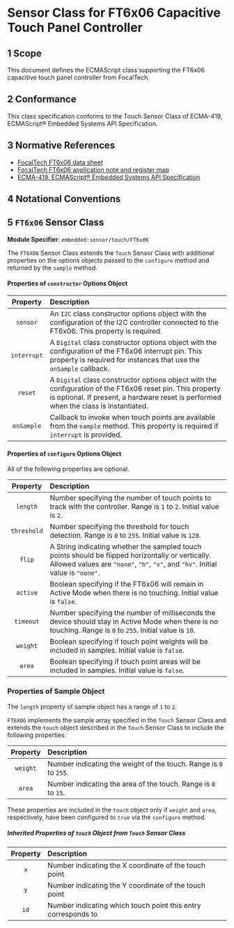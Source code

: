 
# Sensor Class for FT6x06 Capacitive Touch Panel Controller

## 1 Scope

This document defines the ECMAScript class supporting the FT6x06 capacitive touch panel controller from FocalTech.

## 2 Conformance

This class specification conforms to the Touch Sensor Class of ECMA-419, ECMAScript® Embedded Systems API Specification.

## 3 Normative References

- [FocalTech FT6x06 data sheet](https://cdn-shop.adafruit.com/datasheets/FT6x06+Datasheet_V0.1_Preliminary_20120723.pdf)
- [FocalTech FT6x06 application note and register map](https://cdn-shop.adafruit.com/datasheets/FT6x06_AN_public_ver0.1.3.pdf)
- [ECMA-419, ECMAScript® Embedded Systems API Specification](https://419.ecma-international.org)

## 4 Notational Conventions

## 5 `FT6x06` Sensor Class

**Module Specifier**: `embedded:sensor/touch/FT6x06`

The `FT6X06` Sensor Class extends the `Touch` Sensor Class with additional properties on the options objects passed to the `configure` method and returned by the `sample` method.

#### Properties of `constructor` Options Object

| Property | Description |
| :---: | :--- |
| `sensor` | An `I2C` class constructor options object with the configuration of the I2C controller connected to the FT6x06. This property is required.
| `interrupt` | A `Digital` class constructor options object with the configuration of the FT6x06 interrupt pin. This property is required for instances that use the `onSample` callback.
| `reset` | A `Digital` class constructor options object with the configuration of the FT6x06 reset pin. This property is optional. If present, a hardware reset is performed when the class is instantiated.
| `onSample` | Callback to invoke when touch points are available from the `sample` method. This property is required if `interrupt` is provided.

#### Properties of `configure` Options Object

All of the following properties are optional.

| Property | Description |
| :---: | :--- |
| `length` | Number specifying the number of touch points to track with the controller. Range is `1` to `2`. Initial value is `2`.
| `threshold` | Number specifying the threshold for touch detection. Range is `0` to `255`. Initial value is `128`. 
| `flip` | A String indicating whether the sampled touch points should be flipped horizontally or vertically. Allowed values are `"none"`, `"h"`, `"v"`, and `"hv"`. Initial value is `"none"`.
| `active` | Boolean specifying if the FT6x06 will remain in Active Mode when there is no touching. Initial value is `false`.
| `timeout` | Number specifying the number of milliseconds the device should stay in Active Mode when there is no touching. Range is `0` to `255`. Initial value is `10`.
| `weight` | Boolean specifying if touch point weights will be included in samples. Initial value is `false`.
| `area` | Boolean specifying if touch point areas will be included in samples. Initial value is `false`.

### Properties of Sample Object
The `length` property of sample object has a range of `1` to `2`.

`FT6X06` implements the sample array specified in the `Touch` Sensor Class and extends the `touch` object described in the `Touch` Sensor Class to include the following properties. 

| Property | Description |
| :---: | :--- |
| `weight` | Number indicating the weight of the touch. Range is `0` to `255`.
| `area` | Number indicating the area of the touch. Range is `0` to `15`.

These properties are included in the `touch` object only if `weight` and `area`, respectively, have been configured to `true` via the `configure` method. 

##### Inherited Properties of `touch` Object from `Touch` Sensor Class

| Property | Description |
| :---: | :--- |
| `x` | Number indicating the X coordinate of the touch point
| `y` | Number indicating the Y coordinate of the touch point
| `id` | Number indicating which touch point this entry corresponds to
